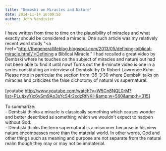 ```yaml
---
title: "Dembski on Miracles and Nature"
date: 2014-11-14 16:09:53
author: John Vandivier
---
```




I have written from time to time on the plausibility of miracles and what exactly should be considered a miracle. One such article was my relatively recent word study \"<a href=\"http://thegenerallifeblog.blogspot.com/2013/05/defining-biblical-miracle.html\">Defining a Biblical Miracle</a>.\" I had recalled a great video by Dembski where he touches on the subject of miracles and nature but had not been able to find it until now! Turns out the 8-minute video is one in a series constituting an interview of Dembski by Dr Robert Lawrence Kuhn. Please note in particular the section from :36-3:30 where Dembski talks on miracles and criticizes the false dichotomy of natural vs supernatural:<br /><br />[youtube http://www.youtube.com/watch?v=W5Cn8NQL0rM?list=PLutjxyYic6vSm9Ao3sYcS4r2xdzRtNKI-&amp;w=560&amp;h=315]<br /><br />To summarize:<br />- Dembski thinks a miracle is classically something which causes wonder and better described as something which we wouldn't expect to happen without God.<br />- Dembski thinks the term supernatural is a misnomer because in his view nature encompasses more than the material world. In other words, God and other things such as meaning and purpose are not separate from the natural realm though they may or may not be immaterial.